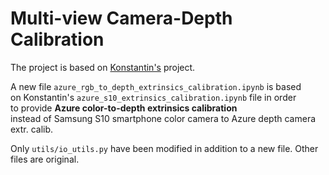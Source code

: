 # Multi-view Camera-Depth Calibration

The project is based on [Konstantin's](https://github.com/KonstantinPakulev/CalibrationProject) project.  

A new file `azure_rgb_to_depth_extrinsics_calibration.ipynb` is based  
on Konstantin's `azure_s10_extrinsics_calibration.ipynb` file in order  
to provide __Azure color-to-depth extrinsics calibration__  
instead of Samsung S10 smartphone color camera to Azure depth camera extr. calib.  

Only `utils/io_utils.py` have been modified in addition to a new file. Other files are original.  
